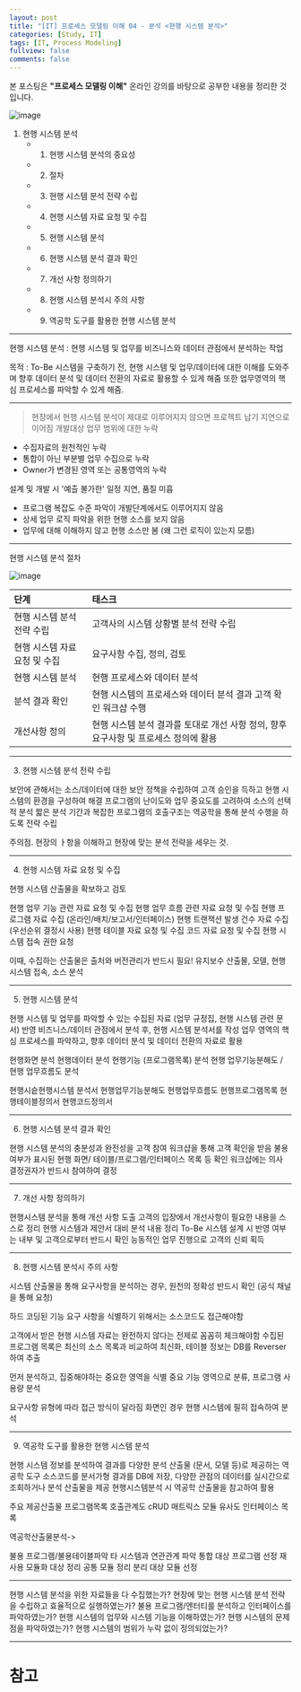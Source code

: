 ```yaml
---
layout: post
title: "[IT] 프로세스 모델링 이해 04 - 분석 <현행 시스템 분석>"
categories: [Study, IT]
tags: [IT, Process Modeling]
fullview: false
comments: false
---
```


본 포스팅은 **"프로세스 모델링 이해"** 온라인 강의를 바탕으로 공부한 내용을 정리한 것입니다.

![image](https://user-images.githubusercontent.com/84369912/192108474-596a2b19-9169-4f3a-9249-6c50b5857b8f.png)

1. 현행 시스템 분석
    + 1. 현행 시스템 분석의 중요성
    + 2. 절차
    + 3. 현행 시스템 분석 전략 수립
    + 4. 현행 시스템 자료 요청 및 수집
    + 5. 현행 시스템 분석
    + 6. 현행 시스템 분석 결과 확인
    + 7. 개선 사항 정의하기
    + 8. 현행 시스템 분석시 주의 사항
    + 9. 역공학 도구를 활용한 현행 시스템 분석

---

현행 시스템 분석
: 현행 시스템 및 업무를 비즈니스와 데이터 관점에서 분석하는 작업

목적
: To-Be 시스템을 구축하기 전, 현행 시스템 및 업무/데이터에 대한 이해를 도와주며
향후 데이터 분석 및 데이터 전환의 자료로 활용할 수 있게 해줌
또한 업무영역의 핵심 프로세스를 파악할 수 있게 해줌.

---

> 현장에서 현행 시스템 분석이 제대로 이루어지지 않으면 프로젝트 납기 지연으로 이어짐
개발대상 업무 범위에 대한 누락
+ 수집자료의 원천적인 누락
+ 통합이 아닌 부분별 업무 수집으로 누락
+ Owner가 변경된 영역 또는 공통영역의 누락

설계 및 개발 시 '예츨 불가한' 일정 지연, 품질 미흡
+ 프로그램 복잡도 수준 파악이 개발단계에서도 이루어지지 않음
+ 상세 업무 로직 파악을 위한 현행 소스를 보지 않음
+ 업무에 대해 이해하지 않고 현행 소스만 봄 (왜 그런 로직이 있는지 모름)

---

현행 시스템 분석 절차

![image](https://user-images.githubusercontent.com/84369912/192109159-ae8c5e4b-d0ce-4708-870c-bb6cf68a6ec8.png)


| 단계 | 태스크 |
|:--------|:------|
| 현행 시스템 분석 전략 수립 | 고객사의 시스템 상황별 분석 전략 수립 |
| 현행 시스템 자료 요청 및 수집 | 요구사항 수집, 정의, 검토 |
| 현행 시스템 분석 | 현행 프로세스와 데이터 분석 |
| 분석 결과 확인 | 현행 시스템의 프로세스와 데이터 분석 결과 고객 확인 워크샵 수행 |
| 개선사항 정의 | 현행 시스템 분석 결과를 토대로 개선 사항 정의, 향후 요구사항 및 프로세스 정의에 활용 |

---

3. 현행 시스템 분석 전략 수립

보안에 관해서는 소스/데이터에 대한 보안 정책을 수립하여 고객 승인을 득하고
현행 시스템의 환경을 구성하여 해결
프로그램의 난이도와 업무 중요도를 고려하여 소스의 선택적 분석
짧은 분석 기간과 복잡한 프로그램의 호출구조는 역공학을 통해 분석 수행을 하도록 전략 수립

주의점. 현장의 ㅏ항을 이해하고 현장에 맞는 분석 전략을 세우는 것.

---

4. 현행 시스템 자료 요청 및 수집

현행 시스템 산출물을 확보하고 검토

현행 업무 기능 관련 자료 요청 및 수집
현행 업무 흐름 관련 자료 요청 및 수집
현행 프로그램 자료 수집 (온라인/배치/보고서/인터페이스)
현행 트랜잭션 발생 건수 자료 수집 (우선순위 결정시 사용)
현행 테이블 자료 요청 및 수집
코드 자료 요청 및 수집
현행 시스템 접속 권한 요청

이때, 수집하는 산출물은 출처와 버전관리가 반드시 필요!
유지보수 산출물, 모델, 현행 시스템 접속, 소스 분석

---

5. 현행 시스템 분석

현행 시스템 및 업무를 파악할 수 있는 수집된 자료 (업무 규정집, 현행 시스템 관련 문서) 반영
비즈니스/데이터 관점에서 분석 후, 현행 시스템 분석서를 작성
업무 영역의 핵심 프로세스를 파악하고, 향후 데이터 분석 및 데이터 전환의 자료로 활용

현행화면 분석
현행데이터 분석
현행기능 (프로그램목록) 분석
현행 업무기능분해도 / 현행 업무흐름도 분석

현행시슽현행시스템 분석서
현행업무기능분해도
현행업무흐름도
현행프로그램목록
현행테이블정의서
현행코드정의서

---

6. 현행 시스템 분석 결과 확인

현행 시스템 분석의 충분성과 완전성을 고객 참여 워크샵을 통해 고객 확인을 받음
불용 여부가 표시된 현행 화면/ 테이블/프로그램/인터페이스 목록 등 확인
워크샵에는 의사 결정권자가 반드시 참여하여 결정

---

7. 개선 사항 정의하기

현행시스템 분석을 통해 개선 사항 도출
고객의 입장에서 개선사항이 필요한 내용을 스스로 정리
현행 시스템과 제안서 대비 분석 내용 정리
To-Be 시스템 설계 시 반영 여부는 내부 및 고객으로부터 반드시 확인
능동적인 업무 진행으로 고객의 신뢰 획득

---

8. 현행 시스템 분석시 주의 사항

시스템 산출물을 통해 요구사항을 분석하는 경우, 원천의 정확성 반드시 확인 (공식 채널을 통해 요청)

하드 코딩된 기능 요구 사항을 식별하기 위해서는 소스코드도 접근해야함

고객에서 받은 현행 시스템 자료는 완전하지 않다는 전제로 꼼꼼히 체크해야함
수집된 프로그램 목록은 최신의 소스 목록과 비교하여 최신화, 테이블 정보는 DB를 Reverser하여 추출

먼저 분석하고, 집중해야하는 중요한 영역을 식별
중요 기능 영역으로 분류, 프로그램 사용량 분석

요구사항 유형에 따라 접근 방식이 달라짐
화면인 경우 현행 시스템에 필히 접속하여 분석

---

9. 역공학 도구를 활용한 현행 시스템 분석

현행 시스템 정보를 분석하여 결과를 다양한 분석 산출물 (문서, 모델 등)로 제공하는 역공학 도구
소스코드를 분서가형 결과를 DB에 저장, 다양한 관점의 데이터를 실시간으로 조회하거나 분석 산출물을 제공
현행시스템분석 시 역공학 산출물을 참고하여 활용

주요 제공산출물
프로그램목록
호출관계도
cRUD 매트릭스
모듈 유사도
인터페이스 목록

역공학산출물분석->

불용 프로그램/불용테이블파악
타 시스템과 연관관계 파악
통합 대상 프로그램 선정
재사용 모듈화 대상 정리
공통 모듈 정리
분리 대상 모듈 선정

---

현행 시스템 분석을 위한 자료들을 다 수집했는가?
현장에 맞는 현행 시스템 분석 전략을 수립하고 효율적으로 실행하였는가?
불용 프로그램/엔터티를 분석하고 인터페이스를 파악하였는가?
현행 시스템의 업무와 시스템 기능을 이해하였는가?
현행 시스템의 문제점을 파악하였는가?
현행 시스템의 범위가 누락 없이 정의되었는가?

---

# 참고